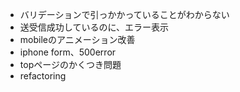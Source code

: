 - バリデーションで引っかかっていることがわからない
- 送受信成功しているのに、エラー表示
- mobileのアニメーション改善
- iphone form、500error
- topページのかくつき問題
- refactoring

